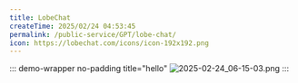 ```yaml
---
title: LobeChat
createTime: 2025/02/24 04:53:45
permalink: /public-service/GPT/lobe-chat/
icon: https://lobechat.com/icons/icon-192x192.png
---
```


::: demo-wrapper no-padding title="hello"
![2025-02-24_06-15-03.png](/src/2025-02-24_06-15-03.png)
:::